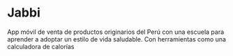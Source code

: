 # Jabbi
App móvil de venta de productos originarios del Perú con una escuela para aprender a adoptar un estilo de vida saludable. Con herramientas como una calculadora de calorías
